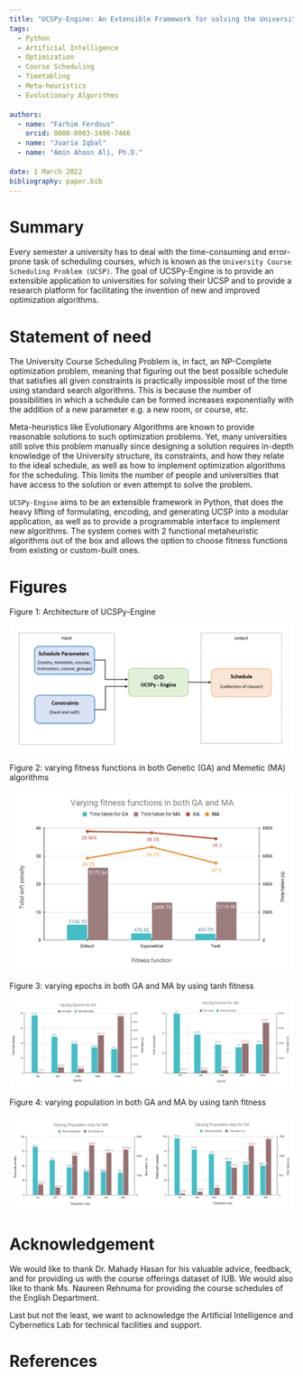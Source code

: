 ```yaml
---
title: "UCSPy-Engine: An Extensible Framework for solving the University Course Scheduling Problem"
tags:
  - Python
  - Artificial Intelligence
  - Optimization
  - Course Scheduling
  - Timetabling
  - Meta-heuristics
  - Evolutionary Algorithms

authors:
  - name: "Farhim Ferdous"
    orcid: 0000-0003-3496-7466
  - name: "Juaria Iqbal"
  - name: "Amin Ahasn Ali, Ph.D."

date: 1 March 2022
bibliography: paper.bib
---
```


# Summary

Every semester a university has to deal with the time-consuming and error-prone task of scheduling courses, which is known as the `University Course Scheduling Problem (UCSP)`. The goal of UCSPy-Engine is to provide an extensible application to universities for solving their UCSP and to provide a research platform for facilitating the invention of new and improved optimization algorithms.

# Statement of need

The University Course Scheduling Problem is, in fact, an NP-Complete optimization problem, meaning that figuring out the best possible schedule that satisfies all given constraints is practically impossible most of the time using standard search algorithms. This is because the number of possibilities in which a schedule can be formed increases exponentially with the addition of a new parameter e.g. a new room, or course, etc.

Meta-heuristics like Evolutionary Algorithms are known to provide reasonable solutions to such optimization problems. Yet, many universities still solve this problem manually since designing a solution requires in-depth knowledge of the University structure, its constraints, and how they relate to the ideal schedule, as well as how to implement optimization algorithms for the scheduling. This limits the number of people and universities that have access to the solution or even attempt to solve the problem.

`UCSPy-Engine` aims to be an extensible framework in Python, that does the heavy lifting of formulating, encoding, and generating UCSP into a modular application, as well as to provide a programmable interface to implement new algorithms. The system comes with 2 functional metaheuristic algorithms out of the box and allows the option to choose fitness functions from existing or custom-built ones.

# Figures

Figure 1: Architecture of UCSPy-Engine

![General Structure of UCSPy-Engine.\label{fig:Flowchart}](../../data/img/UCSP_flowchart.PNG)

Figure 2: varying fitness functions in both Genetic (GA) and Memetic (MA) algorithms

![Fitness chart.\label{fig:fitnesschart1}](../../data/img/fitnesschart.PNG)

Figure 3: varying epochs in both GA and MA by using tanh fitness

![Fitness chart.\label{fig:fitnesschart2}](../../data/img/EpochVaryChart.PNG)

Figure 4: varying population in both GA and MA by using tanh fitness

![Fitness chart.\label{fig:fitnesschart3}](../../data/img/PopulationVaryChart.PNG)

# Acknowledgement

<!-- We would like to take this opportunity to convey our special appreciation and gratitude to Dr. Amin Ahsan Ali, our respected supervisor, for his guidelines and suggestions throughout the whole project. -->

We would like to thank Dr. Mahady Hasan for his valuable advice, feedback, and for providing us with the course offerings dataset of IUB. We would also like to thank Ms. Naureen Rehnuma for providing the course schedules of the English Department.

Last but not the least, we want to acknowledge the Artificial Intelligence and Cybernetics Lab for technical facilities and support.

# References
